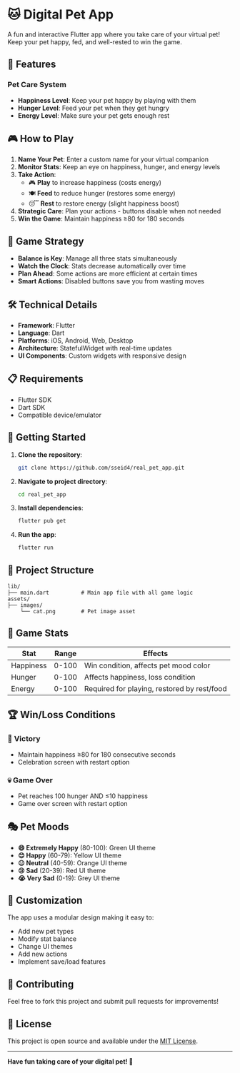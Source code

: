 # 🐱 Digital Pet App

A fun and interactive Flutter app where you take care of your virtual pet! Keep your pet happy, fed, and well-rested to win the game.

## 📱 Features

### Pet Care System
- **Happiness Level**: Keep your pet happy by playing with them
- **Hunger Level**: Feed your pet when they get hungry
- **Energy Level**: Make sure your pet gets enough rest

## 🎮 How to Play

1. **Name Your Pet**: Enter a custom name for your virtual companion
2. **Monitor Stats**: Keep an eye on happiness, hunger, and energy levels
3. **Take Action**:
   - 🎮 **Play** to increase happiness (costs energy)
   - 🍽️ **Feed** to reduce hunger (restores some energy)
   - 😴 **Rest** to restore energy (slight happiness boost)
4. **Strategic Care**: Plan your actions - buttons disable when not needed
5. **Win the Game**: Maintain happiness ≥80 for 180 seconds

## 🎯 Game Strategy

- **Balance is Key**: Manage all three stats simultaneously
- **Watch the Clock**: Stats decrease automatically over time
- **Plan Ahead**: Some actions are more efficient at certain times
- **Smart Actions**: Disabled buttons save you from wasting moves

## 🛠️ Technical Details

- **Framework**: Flutter
- **Language**: Dart
- **Platforms**: iOS, Android, Web, Desktop
- **Architecture**: StatefulWidget with real-time updates
- **UI Components**: Custom widgets with responsive design

## 📋 Requirements

- Flutter SDK
- Dart SDK
- Compatible device/emulator

## 🚀 Getting Started

1. **Clone the repository**:
   ```bash
   git clone https://github.com/sseid4/real_pet_app.git
   ```

2. **Navigate to project directory**:
   ```bash
   cd real_pet_app
   ```

3. **Install dependencies**:
   ```bash
   flutter pub get
   ```

4. **Run the app**:
   ```bash
   flutter run
   ```

## 📁 Project Structure

```
lib/
├── main.dart          # Main app file with all game logic
assets/
├── images/
    └── cat.png        # Pet image asset
```

## 🔄 Game Stats

| Stat | Range | Effects |
|------|-------|---------|
| Happiness | 0-100 | Win condition, affects pet mood color |
| Hunger | 0-100 | Affects happiness, loss condition |
| Energy | 0-100 | Required for playing, restored by rest/food |

## 🏆 Win/Loss Conditions

### 🎉 **Victory**
- Maintain happiness ≥80 for 180 consecutive seconds
- Celebration screen with restart option

### 💀 **Game Over**
- Pet reaches 100 hunger AND ≤10 happiness
- Game over screen with restart option

## 🎭 Pet Moods

- **😄 Extremely Happy** (80-100): Green UI theme
- **😊 Happy** (60-79): Yellow UI theme
- **😐 Neutral** (40-59): Orange UI theme
- **😢 Sad** (20-39): Red UI theme
- **😭 Very Sad** (0-19): Grey UI theme

## 🔧 Customization

The app uses a modular design making it easy to:
- Add new pet types
- Modify stat balance
- Change UI themes
- Add new actions
- Implement save/load features

## 🤝 Contributing

Feel free to fork this project and submit pull requests for improvements!

## 📄 License

This project is open source and available under the [MIT License](LICENSE).

---

**Have fun taking care of your digital pet! 🐾**
